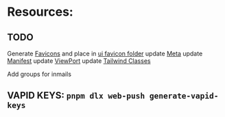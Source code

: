 # Resources:

## TODO

Generate [Favicons](https://realfavicongenerator.net/) and place in [ui favicon folder](packages\ui\src\Favicons)
update [Meta](packages\snippets\src\meta.ts)
update [Manifest](packages\snippets\src\manifest.ts)
update [ViewPort](packages\snippets\src\viewport.ts)
update [Tailwind Classes](tooling\tailwind\base.ts)

Add groups for inmails

## VAPID KEYS: `pnpm dlx web-push generate-vapid-keys`
